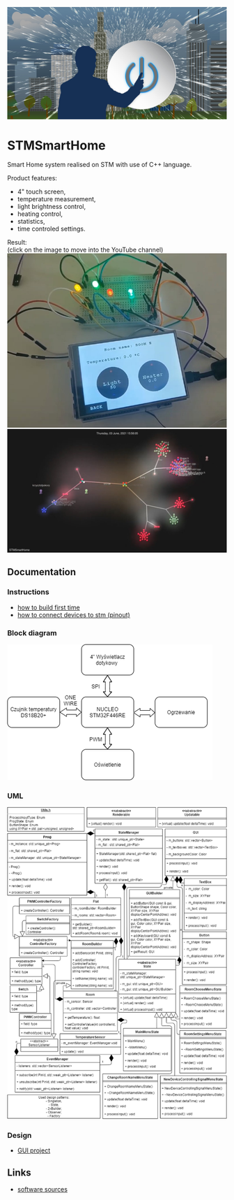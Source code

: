 ![ReadMe](docs/assets/ReadMe.jpg)

# STMSmartHome
Smart Home system realised on STM with use of C++ language.

Product features:
* 4" touch screen,
* temperature measurement,
* light brightness control,
* heating control,
* statistics,
* time controled settings.

Result:  
(click on the image to move into the YouTube channel)  
[![Result](docs/assets/Result.jpg)](https://www.youtube.com/watch?v=28xRfD5T_kk "STMSmartHome")  
[![Gource](docs/assets/Gource.jpg)](https://www.youtube.com/watch?v=1gYMx32AHFE&t=1s "STMSmartHome worklog by Gource")  

## Documentation
### Instructions
* [how to build first time](docs/BUILDING.md "BUILD.md")
* [how to connect devices to stm (pinout)](docs/PINOUT.md "PINOUT.md")

### Block diagram
![BlockDiagram](docs/assets/BlockDiagram.png)

### UML
![UML](docs/assets/UML.png)

### Design
* [GUI project](docs/GUIProject.md "GUIProject.md")

## Links
* [software sources](/src/sw/Core/ "software_sources")
